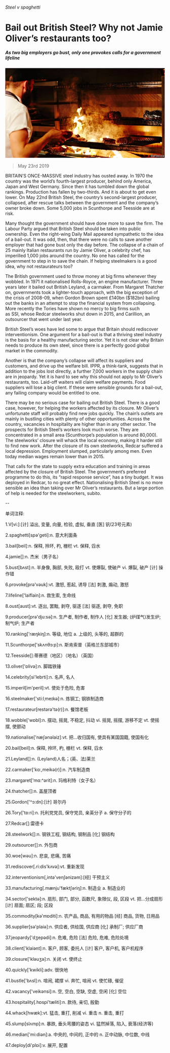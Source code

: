 ###### Steel v spaghetti

# Bail out British Steel? Why not Jamie Oliver’s restaurants too? 

##### As two big employers go bust, only one provokes calls for a government lifeline 

![image](images/20190525_brp003_0.jpg) 

> May 23rd 2019 

BRITAIN’S ONCE-MASSIVE steel industry has ousted away. In 1970 the country was the world’s fourth-largest producer, behind only America, Japan and West Germany. Since then it has tumbled down the global rankings. Production has fallen by two-thirds. And it is about to get even lower. On May 22nd British Steel, the country’s second-largest producer, collapsed, after rescue talks between the government and the company’s owner broke down. Some 5,000 jobs in Scunthorpe and Teesside are at risk. 

Many thought the government should have done more to save the firm. The Labour Party argued that British Steel should be taken into public ownership. Even the right-wing Daily Mail appeared sympathetic to the idea of a bail-out. It was odd, then, that there were no calls to save another employer that had gone bust only the day before. The collapse of a chain of 25 mainly Italian restaurants run by Jamie Oliver, a celebrity chef, has imperilled 1,000 jobs around the country. No one has called for the government to step in to save the chain. If helping steelmakers is a good idea, why not restaurateurs too? 

The British government used to throw money at big firms whenever they wobbled. In 1971 it nationalised Rolls-Royce, an engine manufacturer. Three years later it bailed out British Leyland, a carmaker. From Margaret Thatcher on, governments took a lighter-touch approach, with the big exception of the crisis of 2008-09, when Gordon Brown spent £140bn ($182bn) bailing out the banks in an attempt to stop the financial system from collapsing. More recently the Tories have shown no mercy to big firms such as SSI, whose Redcar steelworks shut down in 2015, and Carillion, an outsourcer that went under last year. 

British Steel’s woes have led some to argue that Britain should rediscover interventionism. One argument for a bail-out is that a thriving steel industry is the basis for a healthy manufacturing sector. Yet it is not clear why Britain needs to produce its own steel, since there is a perfectly good global market in the commodity. 

Another is that the company’s collapse will affect its suppliers and customers, and drive up the welfare bill. IPPR, a think-tank, suggests that in addition to the jobs lost directly, a further 7,000 workers in the supply chain are in jeopardy. Yet it is hard to see why this should not apply to Mr Oliver’s restaurants, too. Laid-off waiters will claim welfare payments. Food suppliers will lose a big client. If these were sensible grounds for a bail-out, any failing company would be entitled to one. 

There may be no serious case for bailing out British Steel. There is a good case, however, for helping the workers affected by its closure. Mr Oliver’s unfortunate staff will probably find new jobs quickly. The chain’s outlets are mainly in bustling cities with plenty of other opportunities. Across the country, vacancies in hospitality are higher than in any other sector. The prospects for British Steel’s workers look much worse. They are concentrated in a small area (Scunthorpe’s population is around 80,000). The steelworks’ closure will whack the local economy, making it harder still to find new work. After the closure of its own steelworks, Redcar suffered a local depression. Employment slumped, particularly among men. Even today median wages remain lower than in 2015. 

That calls for the state to supply extra education and training in areas affected by the closure of British Steel. The government’s preferred programme to do this, its “rapid response service”, has a tiny budget. It was deployed in Redcar, to no great effect. Nationalising British Steel is no more sensible an idea than taking over Mr Oliver’s restaurants. But a large portion of help is needed for the steelworkers, subito. 

-- 

 单词注释:

1.V[vi:]:[计] 溢出, 变量, 向量, 检验, 虚拟, 垂直 [医] 钒(23号元素) 

2.spaghetti[spә'geti]:n. 意大利面条 

3.bail[beil]:n. 保释, 拎环, 杓, 栅栏 vt. 保释, 舀水 

4.jamie[]:n. 杰米（男子名） 

5.bust[bʌst]:n. 半身像, 胸部, 失败, 殴打 vt. 使爆裂, 使破产 vi. 爆裂, 破产 [计] 操作错 

6.provoke[prә'vәuk]:vt. 激怒, 惹起, 诱导 [法] 刺激, 煽动, 激怒 

7.lifeline['laiflain]:n. 救生索, 生命线 

8.oust[aust]:vt. 逐出, 罢黜, 剥夺, 驱逐 [法] 驱逐, 剥夺, 免职 

9.producer[prә'dju:sә]:n. 生产者, 制作者, 制作人 [化] 发生器; (炉煤气)发生炉; 制气炉; 生产者 

10.ranking['ræŋkiŋ]:n. 等级, 地位 a. 上级的, 头等的, 超群的 

11.Scunthorpe['skʌnθɔ:p]:n. 斯肯索普（英格兰东部城市） 

12.Teesside[]:蒂赛德（地区）（地名）（英国） 

13.oliver['ɒlivә]:n. 脚踏铁锤 

14.celebrity[si'lebrti]:n. 名声, 名人 

15.imperil[im'peril]:vt. 使处于危险, 危害 

16.steelmaker['sti:lˌmeɪkə]:n. 炼钢工; 钢铁制造商 

17.restaurateur[restәrә'tә(r)]:n. 餐馆老板 

18.wobble['wɒbl]:n. 摆动, 摇晃, 不稳定, 抖动 vi. 摇晃, 摇摆, 游移不定 vt. 使摇摆, 使颤动 

19.nationalise['næʃәnәlaiz]:vt. 把...收归国有, 使具有某国国籍, 使国有化 

20.bail[beil]:n. 保释, 拎环, 杓, 栅栏 vt. 保释, 舀水 

21.Leyland[]:n. (Leyland)人名；(英、法)莱兰 

22.carmaker['kɑ:,meikә(r)]:n. 汽车制造商 

23.margaret['mɑ:^әrit]:n. 玛格利特（女子名） 

24.thatcher[]:n. 盖屋顶者 

25.Gordon['^ɔ:dn]:[计] 哥尔丹 

26.Tory['tɒ:ri]:n. 托利党党员, 保守党员, 亲英分子 a. 保守分子的 

27.Redcar[]:雷德卡 

28.steelwork[]:n. 钢铁工程, 钢结构, 钢制品 [化] 钢结构 

29.outsourcer[]:n. 外包商 

30.woe[wәu]:n. 悲哀, 悲痛, 苦痛 

31.rediscover[.ri:dis'kʌvә]:vt. 重新发现 

32.interventionism[,intә'venʃənizəm]:[经] 干预主义 

33.manufacturing[.mænju'fæktʃәriŋ]:n. 制造业 a. 制造业的 

34.sector['sektә]:n. 扇形, 部门, 部分, 函数尺, 象限仪, 段, 区段 vt. 把...分成扇形 [计] 扇面; 扇区; 段; 区段 

35.commodity[kә'mɒditi]:n. 农产品, 商品, 有用的物品 [经] 商品, 货物, 日用品 

36.supplier[sә'plaiә]:n. 供应者, 供给国, 供应商 [化] 承制厂; 供应厂商 

37.jeopardy['dʒepәdi]:n. 危难, 危险 [法] 危险, 危难, 危险处境 

38.client['klaiәnt]:n. 客户, 顾客, 委托人 [计] 客户, 客户机, 客户机程序 

39.closure['klәuʒә]:n. 关闭 vt. 使终止 

40.quickly['kwikli]:adv. 很快地 

41.bustle['bʌsl]:n. 喧闹, 裙撑 vi. 奔忙, 喧闹 vt. 使忙碌, 催促 

42.vacancy['veikәnsi]:n. 空, 空白, 空缺, 空虚, 空闲 [化] 空位 

43.hospitality[.hɒspi'tæliti]:n. 款待, 亲切, 殷勤 

44.whack[hwæk]:vt. 猛击, 重打, 削减 vi. 重击 n. 重击, 重打 

45.slump[slʌmp]:n. 暴跌, 垂头弯腰的姿态 vi. 猛然掉落, 陷入, 衰落(经济等) 

46.median['mi:diәn]:a. 中央的, 中间的, 正中的 n. 正中动脉, 中位数, 中线 

47.deploy[di'plɒi]:v. 展开, 配置 


